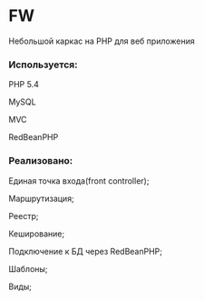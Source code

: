 # FW
Небольшой каркас на PHP для веб  приложения

### Используется:

PHP 5.4

MySQL

MVC

RedBeanPHP

### Реализовано:

Единая точка входа(front controller);

Маршрутизация;

Реестр;

Кеширование;

Подключение к БД через RedBeanPHP;

Шаблоны;

Виды;
